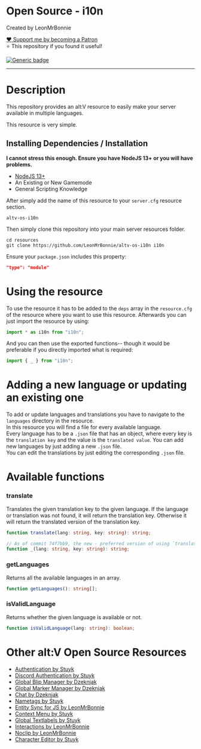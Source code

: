 # Open Source - i10n

Created by LeonMrBonnie

[:heart: Support me by becoming a Patron](https://www.patreon.com/leonmrbonnie/)<br>
⭐ This repository if you found it useful!

[![Generic badge](https://img.shields.io/badge/.altv_Installer%3F-Yes!-4E753E.svg)](https://shields.io/)

---

# Description

This repository provides an alt:V resource to easily make your server available in multiple languages.

This resource is very simple.

## Installing Dependencies / Installation

**I cannot stress this enough. Ensure you have NodeJS 13+ or you will have problems.**

- [NodeJS 13+](https://nodejs.org/en/download/current/)
- An Existing or New Gamemode
- General Scripting Knowledge

After simply add the name of this resource to your `server.cfg` resource section.

`altv-os-i10n`

Then simply clone this repository into your main server resources folder.

```
cd resources
git clone https://github.com/LeonMrBonnie/altv-os-i10n i10n
```

Ensure your `package.json` includes this property:

```json
"type": "module"
```

# Using the resource

To use the resource it has to be added to the `deps` array in the `resource.cfg` of the resource where you want to use this resource.
Afterwards you can just import the resource by using:

```js
import * as i10n from "i10n";
```

And you can then use the exported functions-- though it would be preferable if you directly imported what is required:

```js
import { _ } from "i10n";
```

# Adding a new language or updating an existing one

To add or update languages and translations you have to navigate to the `languages` directory in the resource.<br>
In this resource you will find a file for every available language.<br>
Every language has to be a `.json` file that has an object, where every key is the `translation key` and the value is the `translated value`.
You can add new languages by just adding a new `.json` file.<br>
You can edit the translations by just editing the corresponding `.json` file.

# Available functions

### translate

Translates the given translation key to the given language.
If the language or translation was not found, it will return the translation key.
Otherwise it will return the translated version of the translation key.

```ts
function translate(lang: string, key: string): string;

// As of commit 74f7bb9, the new - preferred version of using `translate` can be accessed by directly importing the _ function.
function _(lang: string, key: string): string;
```

### getLanguages

Returns all the available languages in an array.

```ts
function getLanguages(): string[];
```

### isValidLanguage

Returns whether the given language is available or not.

```ts
function isValidLanguage(lang: string): boolean;
```

# Other alt:V Open Source Resources

- [Authentication by Stuyk](https://github.com/Stuyk/altv-os-auth)
- [Discord Authentication by Stuyk](https://github.com/Stuyk/altv-discord-auth)
- [Global Blip Manager by Dzeknjak](https://github.com/jovanivanovic/altv-os-global-blip-manager)
- [Global Marker Manager by Dzeknjak](https://github.com/jovanivanovic/altv-os-global-marker-manager)
- [Chat by Dzeknjak](https://github.com/jovanivanovic/altv-os-chat)
- [Nametags by Stuyk](https://github.com/Stuyk/altv-os-nametags)
- [Entity Sync for JS by LeonMrBonnie](https://github.com/LeonMrBonnie/altv-os-js-entitysync)
- [Context Menu by Stuyk](https://github.com/Stuyk/altv-os-context-menu)
- [Global Textlabels by Stuyk](https://github.com/Stuyk/altv-os-global-textlabels)
- [Interactions by LeonMrBonnie](https://github.com/LeonMrBonnie/altv-os-interactions)
- [Noclip by LeonMrBonnie](https://github.com/LeonMrBonnie/altv-os-noclip)
- [Character Editor by Stuyk](https://github.com/Stuyk/altv-os-character-editor)
